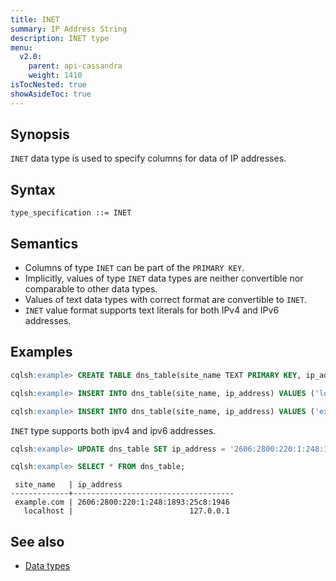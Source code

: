 ```yaml
---
title: INET
summary: IP Address String
description: INET type
menu:
  v2.0:
    parent: api-cassandra
    weight: 1410
isTocNested: true
showAsideToc: true
---
```


## Synopsis

`INET` data type is used to specify columns for data of IP addresses.

## Syntax

```
type_specification ::= INET
```

## Semantics

- Columns of type `INET` can be part of the `PRIMARY KEY`.
- Implicitly, values of type `INET` data types are neither convertible nor comparable to other data types.
- Values of text data types with correct format are convertible to `INET`.
- `INET` value format supports text literals for both IPv4 and IPv6 addresses.

## Examples

```sql
cqlsh:example> CREATE TABLE dns_table(site_name TEXT PRIMARY KEY, ip_address INET);
```

```sql
cqlsh:example> INSERT INTO dns_table(site_name, ip_address) VALUES ('localhost', '127.0.0.1');
```

```sql
cqlsh:example> INSERT INTO dns_table(site_name, ip_address) VALUES ('example.com', '93.184.216.34'); 
```

`INET` type supports both ipv4 and ipv6 addresses.

```sql
cqlsh:example> UPDATE dns_table SET ip_address = '2606:2800:220:1:248:1893:25c8:1946' WHERE site_name = 'example.com'; 
```

```sql
cqlsh:example> SELECT * FROM dns_table;
```

```
 site_name   | ip_address
-------------+------------------------------------
 example.com | 2606:2800:220:1:248:1893:25c8:1946
   localhost |                          127.0.0.1
```

## See also

- [Data types](..#data-types)

